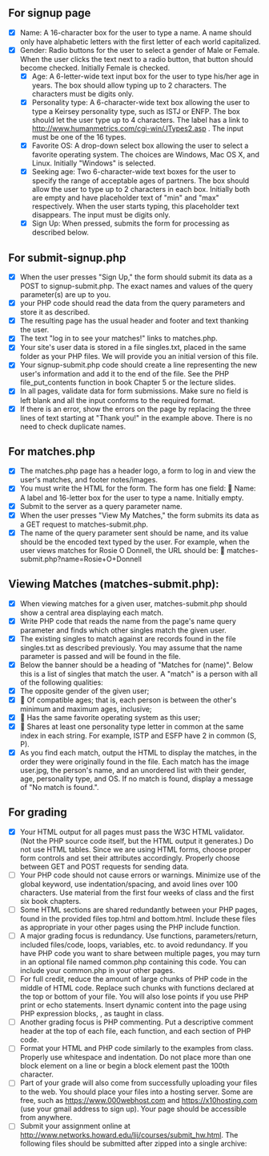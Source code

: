 ## For signup page

- [x] Name: A 16-character box for the user to type a name. A
name should only have alphabetic letters with the first letter
of each world capitalized.
- [x] Gender: Radio buttons for the user to select a gender of Male
or Female. When the user clicks the text next to a radio button,
   that button should become checked. Initially Female is
   checked.
   - [x] Age: A 6-letter-wide text input box for the user to type his/her
   age in years. The box should allow typing up to 2 characters.
   The characters must be digits only.
   - [x] Personality type: A 6-character-wide text box allowing the
   user to type a Keirsey personality type, such as ISTJ or ENFP.
   The box should let the user type up to 4 characters. The label
   has a link to http://www.humanmetrics.com/cgi-win/JTypes2.asp .
   The input must be one of the 16 types.
   - [x] Favorite OS: A drop-down select box allowing the user to
   select a favorite operating system.
   The choices are Windows, Mac OS X, and Linux. Initially "Windows" is selected.
   - [x] Seeking age: Two 6-character-wide text boxes for the user to specify the range of acceptable ages of partners. The box should allow the user to type up to 2 characters in each box.
   Initially both are empty and have placeholder text of "min"
   and "max" respectively. When the user starts typing, this placeholder text disappears. The input must be digits only.
   - [x] Sign Up: When pressed, submits the form for processing as described below.

## For submit-signup.php
   - [x] When the user presses "Sign Up," the form should submit its data as a POST to signup-submit.php. 
   The exact names and values of the query parameter(s) are up to you.
   - [x] your PHP code should read the data from the query parameters and store it as described.
   - [x] The resulting page has the usual header and footer and text
   thanking the user.
   - [x] The text "log in to see your matches!" links to
   matches.php.
   - [x] Your site's user data is stored in a file singles.txt, placed in the same folder as your PHP files.
   We will provide you an initial version of this file.
   - [x] Your signup-submit.php code should create a line representing the new user's information and add it to the end of the file.
   See the PHP file_put_contents function in book Chapter 5 or the lecture slides.
   - [x] In all pages, validate data for form submissions. Make sure no field is left blank and all the input conforms to the required
   format.
   - [x] If there is an error, show the errors on the page by replacing the three lines of text starting at "Thank you!" in the
   example above. There is no need to check duplicate names.

## For matches.php
- [x] The matches.php page has a header logo, a form to log in and
view the user's matches, and footer notes/images. 
- [x] You must write the HTML for the form. The form has one field:
 Name: A label and 16-letter box for the user to type a name.
Initially empty. 
- [x] Submit to the server as a query parameter name.
- [x] When the user presses "View My Matches," the form submits its
data as a GET request to matches-submit.php. 
- [x] The name of the query parameter sent should be name, and its value should be the encoded text typed by the user.
For example, when the user views matches for Rosie O Donnell, the URL should be:
 matches-submit.php?name=Rosie+O+Donnell

## Viewing Matches (matches-submit.php):
- [x] When viewing matches for a given user, matches-submit.php
should show a central area displaying each match. 
- [x] Write PHP code that reads the name from the page's name query parameter and finds which other singles match the given user.
- [x] The existing singles to match against are records found in the file singles.txt as described previously.
You may assume that the name parameter is passed and will be found in the file.
- [x] Below the banner should be a heading of "Matches for (name)".
Below this is a list of singles that match the user. A "match" is a
person with all of the following qualities:
- [x] The opposite gender of the given user;
- [x]  Of compatible ages; that is, each person is between the
other's minimum and maximum ages, inclusive;
- [x]  Has the same favorite operating system as this user;
- [x]  Shares at least one personality type letter in common at the
same index in each string.
For example, ISTP and ESFP have 2 in common (S, P).
- [x] As you find each match, output the HTML to display the matches,
in the order they were originally found in the file. Each match has
the image user.jpg, the person's name, and an unordered list with
their gender, age, personality type, and OS.
If no match is found, display a message of "No match is found.".

## For grading
- [x] Your HTML output for all pages must pass the W3C HTML validator. (Not the PHP source code itself, but the HTML
output it generates.) Do not use HTML tables. Since we are using HTML forms, choose proper form controls and set their
attributes accordingly. Properly choose between GET and POST requests for sending data.
- [ ] Your PHP code should not cause errors or warnings. Minimize use of the global keyword, use indentation/spacing, and
avoid lines over 100 characters. Use material from the first four weeks of class and the first six book chapters.
- [ ] Some HTML sections are shared redundantly between your PHP pages, found in the provided files top.html and
bottom.html. Include these files as appropriate in your other pages using the PHP include function.
- [ ] A major grading focus is redundancy. Use functions, parameters/return, included files/code, loops, variables, etc. to
avoid redundancy. If you have PHP code you want to share between multiple pages, you may turn in an optional file named
common.php containing this code. You can include your common.php in your other pages.
- [ ] For full credit, reduce the amount of large chunks of PHP code in the middle of HTML code. Replace such chunks with
functions declared at the top or bottom of your file. You will also lose points if you use PHP print or echo statements. Insert
dynamic content into the page using PHP expression blocks, <?= ... ?> , as taught in class.
- [ ] Another grading focus is PHP commenting. Put a descriptive comment header at the top of each file, each function, and
each section of PHP code.
- [ ] Format your HTML and PHP code similarly to the examples from class. Properly use whitespace and indentation. Do not
place more than one block element on a line or begin a block element past the 100th character.
- [ ] Part of your grade will also come from successfully uploading your files to the web. You should place your files into a
hosting server. Some are free, such as https://www.000webhost.com and https://x10hosting.com (use your gmail address to
sign up). Your page should be accessible from anywhere.
- [ ] Submit your assignment online at http://www.networks.howard.edu/lij/courses/submit_hw.html. The following files should
be submitted after zipped into a single archive:
